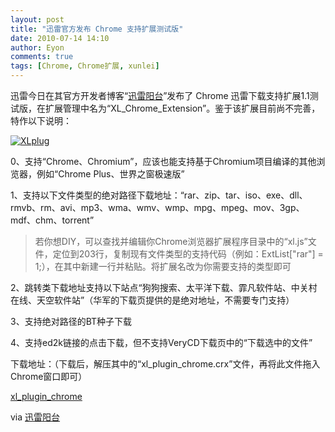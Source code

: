 ```yaml
---
layout: post
title: "迅雷官方发布 Chrome 支持扩展测试版"
date: 2010-07-14 14:10
author: Eyon
comments: true
tags: [Chrome, Chrome扩展, xunlei]
---
```

迅雷今日在其官方开发者博客“[迅雷阳台](http://yangtai.xunlei.com/)”发布了 Chrome 迅雷下载支持扩展1.1测试版，在扩展管理中名为“XL_Chrome_Extension”。鉴于该扩展目前尚不完善，特作以下说明：

<a href="http://img.chromi.org/2010/07/XLplug.jpg">![](http://img.chromi.org/2010/07/XLplug-550x319.jpg "XLplug")</a>

0、支持“Chrome、Chromium”，应该也能支持基于Chromium项目编译的其他浏览器，例如“Chrome Plus、世界之窗极速版”

1、支持以下文件类型的绝对路径下载地址：“rar、zip、tar、iso、exe、dll、rmvb、rm、avi、mp3、wma、wmv、wmp、mpg、mpeg、mov、3gp、mdf、chm、torrent”



>若你想DIY，可以查找并编辑你Chrome浏览器扩展程序目录中的“xl.js”文件，定位到203行，复制现有文件类型的支持代码（例如：ExtList["rar"] = 1;），在其中新建一行并粘贴。将扩展名改为你需要支持的类型即可



2、跳转类下载地址支持以下站点“狗狗搜索、太平洋下载、霏凡软件站、中关村在线、天空软件站”（华军的下载页提供的是绝对地址，不需要专门支持）

3、支持绝对路径的BT种子下载

4、支持ed2k链接的点击下载，但不支持VeryCD下载页中的“下载选中的文件”

下载地址：（下载后，解压其中的“xl_plugin_chrome.crx”文件，再将此文件拖入Chrome窗口即可）

 [xl_plugin_chrome](http://yangtai.xunlei.com/wp-content/uploads/2010/07/xl_plugin_chrome.zip)

via [迅雷阳台](http://yangtai.xunlei.com/?p=815)
